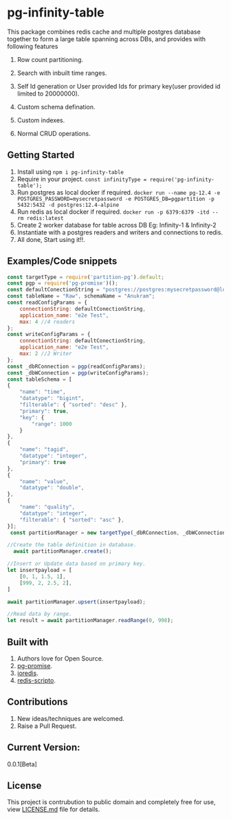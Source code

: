 # pg-infinity-table

This package combines redis cache and multiple postgres database together to form a large table spanning across DBs, and provides with following features
1. Row count partitioning.

2. Search with inbuilt time ranges.
3. Self Id generation or User provided Ids for primary key(user provided id limited to 20000000).
4. Custom schema defination.
6. Custom indexes.
7. Normal CRUD operations.

## Getting Started

1. Install using `npm i pg-infinity-table`
2. Require in your project. `const infinityType = require('pg-infinity-table');`
3. Run postgres as local docker if required. `docker run --name pg-12.4 -e POSTGRES_PASSWORD=mysecretpassword -e POSTGRES_DB=pgpartition -p 5432:5432 -d postgres:12.4-alpine`
4. Run redis as local docker if required. `docker run -p 6379:6379 -itd --rm redis:latest`
5. Create 2 worker database for table across DB Eg: Infinity-1 & Infinity-2
6. Instantiate with a postgres readers and writers and connections to redis. 
7. All done, Start using it!!.

## Examples/Code snippets

```javascript
const targetType = require('partition-pg').default;
const pgp = require('pg-promise')();
const defaultConectionString = "postgres://postgres:mysecretpassword@localhost:5432/pgpartition?application_name=perf-test";
const tableName = "Raw", schemaName = "Anukram";
const readConfigParams = {
    connectionString: defaultConectionString,
    application_name: "e2e Test",
    max: 4 //4 readers
};
const writeConfigParams = {
    connectionString: defaultConectionString,
    application_name: "e2e Test",
    max: 2 //2 Writer
};
const _dbRConnection = pgp(readConfigParams);
const _dbWConnection = pgp(writeConfigParams);
const tableSchema = [
{
    "name": "time",
    "datatype": "bigint",
    "filterable": { "sorted": "desc" },
    "primary": true,
    "key": {
        "range": 1000
    }
},
{
    "name": "tagid",
    "datatype": "integer",
    "primary": true
},
{
    "name": "value",
    "datatype": "double",
},
{
    "name": "quality",
    "datatype": "integer",
    "filterable": { "sorted": "asc" },
}];
 const partitionManager = new targetType(_dbRConnection, _dbWConnection, schemaName, tableName,tableSchema);

//Create the table definition in database.
  await partitionManager.create();

//Insert or Update data based on primary key.
let insertpayload = [
    [0, 1, 1.5, 1],
    [999, 2, 2.5, 2],
]

await partitionManager.upsert(insertpayload);

//Read data by range.
let result = await partitionManager.readRange(0, 998);

```

## Built with

1. Authors love for Open Source.
2. [pg-promise](https://www.npmjs.com/package/pg-promise).
3. [ioredis](https://www.npmjs.com/package/ioredis).
4. [redis-scripto](https://www.npmjs.com/package/redis-scripto).

## Contributions

1. New ideas/techniques are welcomed.
2. Raise a Pull Request.

## Current Version:
0.0.1[Beta]

## License

This project is contrubution to public domain and completely free for use, view [LICENSE.md](/license.md) file for details.